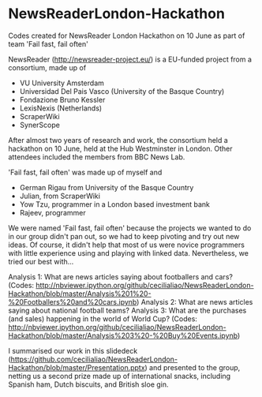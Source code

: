 NewsReaderLondon-Hackathon
==========================

Codes created for NewsReader London Hackathon on 10 June as part of team 'Fail fast, fail often'

NewsReader (http://newsreader-project.eu/) is a EU-funded project from a consortium, made up of 
- VU University Amsterdam
- Universidad Del Pais Vasco (University of the Basque Country)
- Fondazione Bruno Kessler 
- LexisNexis (Netherlands)
- ScraperWiki
- SynerScope

After almost two years of research and work, the consortium held a hackathon on 10 June, 
held at the Hub Westminster in London. Other attendees included the members from BBC News Lab.

'Fail fast, fail often' was made up of myself and 
- German Rigau from University of the Basque Country
- Julian, from ScraperWiki
- Yow Tzu, programmer in a London based investment bank 
- Rajeev, programmer

We were named 'Fail fast, fail often' because the projects we wanted to do in our group
didn't pan out, so we had to keep pivoting and try out new ideas. 
Of course, it didn't help that most of us were novice programmers 
with little experience using and playing with linked data. 
Nevertheless, we tried our best with...

Analysis 1: What are news articles saying about footballers and cars? 
(Codes: http://nbviewer.ipython.org/github/cecilialiao/NewsReaderLondon-Hackathon/blob/master/Analysis%201%20-%20Footballers%20and%20cars.ipynb)
Analysis 2: What are news articles saying about national football teams?
Analysis 3: What are the purchases (and sales) happening in the world of World Cup?
(Codes: http://nbviewer.ipython.org/github/cecilialiao/NewsReaderLondon-Hackathon/blob/master/Analysis%203%20-%20Buy%20Events.ipynb)

I summarised our work in this slidedeck (https://github.com/cecilialiao/NewsReaderLondon-Hackathon/blob/master/Presentation.pptx) and presented to the group, netting us a second prize made up of international snacks, including Spanish ham, Dutch biscuits, and British sloe gin.
